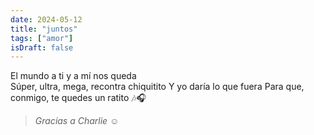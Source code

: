 ```yaml
---
date: 2024-05-12
title: "juntos"
tags: ["amor"]
isDraft: false
---
```

El mundo a ti y a mí nos queda  
Súper, ultra, mega, recontra chiquitito
Y yo daría lo que fuera
Para que, conmigo, te quedes un ratito 🎶🎧
  
  
> *Gracias a Charlie* ☺️
